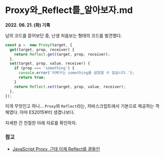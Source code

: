 # Proxy와_Reflect를_알아보자.md

**2022. 06. 21. (화) 기록**

남의 코드를 뜯어보던 중, 난생 처음보는 형태의 코드를 발견했다.

```javascript
const p =  new Proxy(target, {
  get(target, prop, receiver) {
    return Reflect.get(target, prop, receiver);
  },
  set(target, prop, value, receiver) {
    if (prop === 'something') {
      console.error('어쩌구는 something를 설정할 수 없습니다.');
      return true;
    }
    return Reflect.set(target, prop, value, receiver);
  },
});
```
이게 무엇인고 하니... `Proxy`와 `Reflect`라는, 자바스크립트에서 기본으로 제공하는 객체였다. 아마 ES2015부터 생겼나보다.

자세한 건 친절한 아래 자료를 확인하자.

### 참고
* [JavaScript Proxy. 근데 이제 Reflect를 곁들인](https://ui.toast.com/weekly-pick/ko_20210413)
